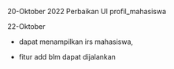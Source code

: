 20-Oktober 2022
  Perbaikan UI profil_mahasiswa
  
22-Oktober
  + dapat menampilkan irs mahasiswa,
  - fitur add blm dapat dijalankan

